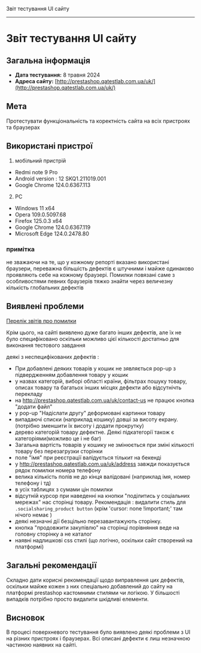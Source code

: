 Звіт тестування UI сайту

---

# Звіт тестування UI сайту

## Загальна інформація
- **Дата тестування:** 8 травня 2024
- **Адреса сайту:** [http://prestashop.qatestlab.com.ua/uk/](http://prestashop.qatestlab.com.ua/uk/)
## Мета
Протестувати функціональність та коректність сайта на всіх пристроях та браузерах

## Використані пристрої

1. мобільний пристрій
  - Redmi note 9 Pro
  - Android version : 12 SKQ1.211019.001
  - Google Chrome 124.0.6367.113

2. PC
  - Windows 11 x64  
  - Opera 109.0.5097.68
  - Firefox 125.0.3 x64 
  - Google Chrome 124.0.6367.119
  - Microsoft Edge 124.0.2478.80

### примітка
не зважаючи на те, що у кожному репорті вказано використані браузери, переважна більшість дефектів є штучними і майже одинаково проявляють себе на кожному браузері. Помилки повязані 
саме з особливостями певних браузерів тяжко знайти через величезну кількість глобальних дефектів


## Виявлені проблеми
 [ Перелік звітів про помилки ]( https://github.com/Yurii-Romaniv/testTaskForForbus/issues )

Крім цього, на сайті виявлено дуже багато інших дефектів, але їх не було специфіковано оскільки можливо цієї кількості достатньо для виконання тестового завдання

деякі з неспецифікованих дефектів :
- При добавлені деяких товарів у кошик не зявляється pop-up з підвердженням добавлення товару у кошик
- у назвах категорій, виборі області країни, фільтрах пошуку товару, описах товару та багатьох інших місцях дефекти або відсутнічть перекладу
- на http://prestashop.qatestlab.com.ua/uk/contact-us не працює кнопка "додати файл"
- у pop-up "Надіслати другу" деформовані картинки товару
- випадаючі списки (наприклад кошику) довші за висоту екрану. (потрібно зменшити їх висоту і додати прокрутку)
- дерево категорій товару дефектне. Деякі підкатегорії також є категоріями(можливо це і не баг)
- Загальна вартість товарів у кошику не змінюється при зміні кількості товару без перезагрузки сторінки
- поле "імя" при реєстрації валідується тількит на бекенді
- у http://prestashop.qatestlab.com.ua/uk/address завжди показується рядок помилки номера телефону
- велика кількість полів не до кінця валідовані (наприклад імя, номер телефону і тд)
- в усіх таблицях з сумами цін помилки
- відсутній курсор при наведенні на кнопки "поділитись у соціальних мережах" нас сторінці товару.
   Рекомендація : видалити стиль для `.socialsharing_product button` (крім 'cursor: none !important;' там нічого немає )
- деякі незначні дії безцільно перезавантажують сторінку.
- кнопка "продовжити закупівлю" на сторінці порівняння веде на головну сторінку а не каталог
- наявні надлишкові css стилі (що логічно, оскільки сайт створений на платформі)
  
## Загальні рекомендації
Складно дати корисні рекомендації щодо виправлення цих дефектів, оскільки майже кожен з них спеціально добавлений до сайту на платформі prestashop кастомними стилями чи логікою.
У більшості випадків потрібно просто видалити шкідливі елементи.


## Висновок

В процесі поверхневого тестування було виявлено деякі проблеми з UI на різних пристроях і браузерах. Всі описані дефекти є лиш незначною частиною наявних на сайті.
